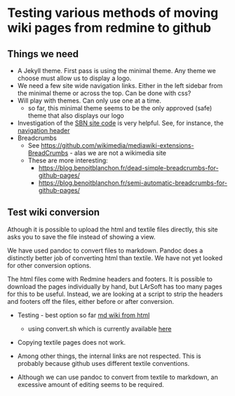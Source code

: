 # Testing various methods of moving wiki pages from redmine to github

## Things we need

* A Jekyll theme.  First pass is using the minimal theme.  Any theme we choose must allow us to display a logo. 
* We need a few site wide navigation links.  Either in the left sidebar from the minimal theme or across the top.  Can be done with css?
* Will play with themes.  Can only use one at a time.
  * so far, this minimal theme seems to be the only approved (safe) theme that also displays our logo
* Investigation of the [SBN site code](https://github.com/SBNSoftware/SBNSoftware.github.io) is very helpful.  See, for instance, the [navigation header](https://github.com/SBNSoftware/SBNSoftware.github.io/blob/master/_data/navigation.yml)
* Breadcrumbs 
  * See https://github.com/wikimedia/mediawiki-extensions-BreadCrumbs - alas we are not a wikimedia site
  * These are more interesting: 
    * https://blog.benoitblanchon.fr/dead-simple-breadcrumbs-for-github-pages/
    * https://blog.benoitblanchon.fr/semi-automatic-breadcrumbs-for-github-pages/

## Test wiki conversion

Athough it is possible to upload the html and textile files directly,
this site asks you to save the file instead of showing a view.

We have used pandoc to convert files to markdown.
Pandoc does a distinctly better job of converting html than textile.
We have not yet looked for other conversion options.

The html files come with Redmine headers and footers.
It is possible to download the pages individually by hand,
but LArSoft has too many pages for this to be useful.
Instead, we are looking at a script to strip the headers and footers off the files,
either before or after conversion.

* Testing - best option so far [md wiki from html](wiki4/LArSoftWiki.md)
  * using convert.sh which is currently available [here](convert.sh)

*  Copying textile pages does not work.
  * Among other things, the internal links are not respected.  This is probably because github uses different textile conventions.
  * Although we can use pandoc to convert from textile to markdown, an excessive amount of editing seems to be required.

